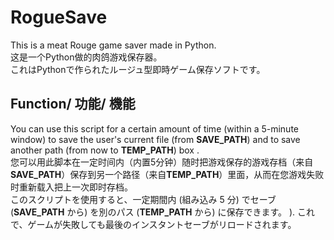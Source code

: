 # RogueSave
This is a meat Rouge game saver made in Python.  
这是一个Python做的肉鸽游戏保存器。  
これはPythonで作られたルージュ型即時ゲーム保存ソフトです。  

## Function/ 功能/ 機能
You can use this script for a certain amount of time (within a 5-minute window) to save the user's current file (from <b>SAVE_PATH</b>) and to save another path (from now to <b>TEMP_PATH</b>) box .  
您可以用此脚本在一定时间内（内置5分钟）随时把游戏保存的游戏存档（来自<b>SAVE_PATH</b>）保存到另一个路径（来自<b>TEMP_PATH</b>）里面，从而在您游戏失败时重新载入把上一次即时存档。  
このスクリプトを使用すると、一定期間内 (組み込み 5 分) でセーブ (<b>SAVE_PATH</b> から) を別のパス (<b>TEMP_PATH</b> から) に保存できます。 ). これで、ゲームが失敗しても最後のインスタントセーブがリロードされます。
